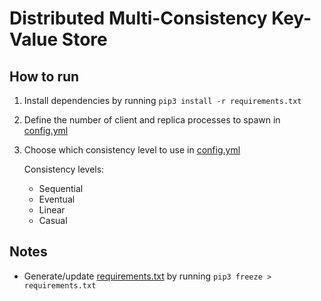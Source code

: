# Distributed Multi-Consistency Key-Value Store

## How to run

1. Install dependencies by running `pip3 install -r requirements.txt`
1. Define the number of client and replica processes to spawn in [config.yml](./config.yml)
1. Choose which consistency level to use in [config.yml](./config.yml)

    Consistency levels:
    - Sequential
    - Eventual
    - Linear
    - Casual

## Notes

- Generate/update [requirements.txt](./requirements.txt) by running `pip3 freeze > requirements.txt`
